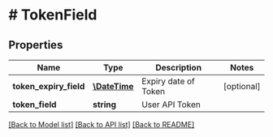 # # TokenField

## Properties

Name | Type | Description | Notes
------------ | ------------- | ------------- | -------------
**token_expiry_field** | [**\DateTime**](\DateTime.md) | Expiry date of Token | [optional]
**token_field** | **string** | User API Token |

[[Back to Model list]](../../README.md#models) [[Back to API list]](../../README.md#endpoints) [[Back to README]](../../README.md)
